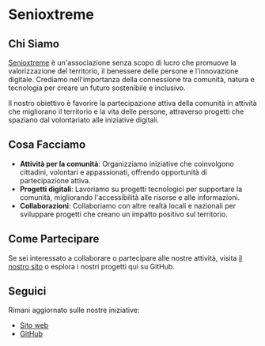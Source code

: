 # Senioxtreme

## Chi Siamo

[Senioxtreme](https://senioxtreme.it) è un'associazione senza scopo di lucro che promuove la valorizzazione del territorio, il benessere delle persone e l'innovazione digitale. Crediamo nell'importanza della connessione tra comunità, natura e tecnologia per creare un futuro sostenibile e inclusivo.

Il nostro obiettivo è favorire la partecipazione attiva della comunità in attività che migliorano il territorio e la vita delle persone, attraverso progetti che spaziano dal volontariato alle iniziative digitali.

## Cosa Facciamo

- **Attività per la comunità**: Organizziamo iniziative che coinvolgono cittadini, volontari e appassionati, offrendo opportunità di partecipazione attiva.
- **Progetti digitali**: Lavoriamo su progetti tecnologici per supportare la comunità, migliorando l'accessibilità alle risorse e alle informazioni.
- **Collaborazioni**: Collaboriamo con altre realtà locali e nazionali per sviluppare progetti che creano un impatto positivo sul territorio.

## Come Partecipare

Se sei interessato a collaborare o partecipare alle nostre attività, visita [il nostro sito](https://senioxtreme.it) o esplora i nostri progetti qui su GitHub.

## Seguici

Rimani aggiornato sulle nostre iniziative:

- [Sito web](https://senioxtreme.it)
- [GitHub](https://github.com/Senioxtreme)
